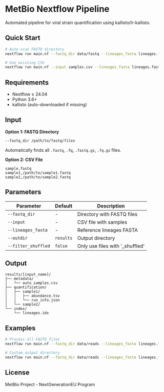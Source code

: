 # MetBio Nextflow Pipeline

Automated pipeline for viral strain quantification using kallisto/lr-kallisto.

## Quick Start

```bash
# Auto-scan FASTQ directory
nextflow run main.nf --fastq_dir data/fastq --lineages_fasta lineages.fasta

# Use existing CSV
nextflow run main.nf --input samples.csv --lineages_fasta lineages.fasta
```

## Requirements

- Nextflow ≥ 24.04
- Python 3.6+
- kallisto (auto-downloaded if missing)

## Input

**Option 1: FASTQ Directory**
```bash
--fastq_dir /path/to/fastq/files
```
Automatically finds all `.fastq`, `.fq`, `.fastq.gz`, `.fq.gz` files.

**Option 2: CSV File**
```csv
sample,fastq
sample1,/path/to/sample1.fastq
sample2,/path/to/sample2.fastq
```

## Parameters

| Parameter | Default | Description |
|-----------|---------|-------------|
| `--fastq_dir` | - | Directory with FASTQ files |
| `--input` | - | CSV file with samples |
| `--lineages_fasta` | - | Reference lineages FASTA |
| `--outdir` | `results` | Output directory |
| `--filter_shuffled` | `false` | Only use files with '_shuffled' |

## Output

```
results/[input_name]/
├── metadata/
│   └── auto_samples.csv
├── quantification/
│   ├── sample1/
│   │   ├── abundance.tsv
│   │   └── run_info.json
│   └── sample2/
└── index/
    └── lineages.idx
```

## Examples

```bash
# Process all FASTQ files
nextflow run main.nf --fastq_dir data/reads --lineages_fasta lineages.fasta

# Custom output directory
nextflow run main.nf --fastq_dir data/reads --lineages_fasta lineages.fasta --outdir my_analysis
```

## License

MetBio Project - NextGenerationEU Program